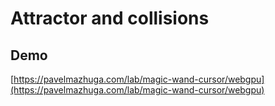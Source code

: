 # Attractor and collisions

## Demo

[https://pavelmazhuga.com/lab/magic-wand-cursor/webgpu](https://pavelmazhuga.com/lab/magic-wand-cursor/webgpu)

